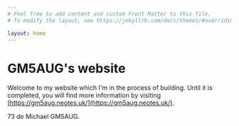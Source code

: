 ```yaml
---
# Feel free to add content and custom Front Matter to this file.
# To modify the layout, see https://jekyllrb.com/docs/themes/#overriding-theme-defaults

layout: home
---
```


# GM5AUG's website

Welcome to my website which I'm in the process of building. Until it is completed, you will find more information by visiting [https://gm5aug.neotes.uk/](https://gm5aug.neotes.uk/).

73 de Michael GM5AUG.
